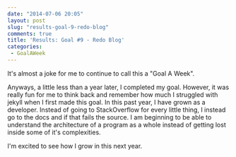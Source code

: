 ```yaml
---
date: "2014-07-06 20:05"
layout: post
slug: "results-goal-9-redo-blog"
comments: true
title: 'Results: Goal #9 - Redo Blog'
categories:
 - GoalAWeek
---
```

<div id="goal09-rating"></div>
<script type="text/javascript">
var interval = setInterval(function() {
  if(typeof window.$ !== 'undefined') {
    window.clearInterval(interval);
    $('#goal09-rating').raty({ readOnly: true, score: 3 , path: '{{ site.baseurl }}assets/img/raty' });
  }
}, 250);
</script>

It's almost a joke for me to continue to call this a "Goal A Week".

Anyways, a little less than a year later, I completed my goal. However, it was really fun for me to think back and remember how much I struggled with jekyll when I first made this goal. In this past year, I have grown as a developer. Instead of going to StackOverflow for every little thing, I instead go to the docs and if that fails the source. I am beginning to be able to understand the architecture of a program as a whole instead of getting lost inside some of it's complexities.

I'm excited to see how I grow in this next year.
